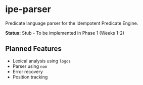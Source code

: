 # ipe-parser

Predicate language parser for the Idempotent Predicate Engine.

**Status:** Stub - To be implemented in Phase 1 (Weeks 1-2)

## Planned Features

- Lexical analysis using `logos`
- Parser using `nom`
- Error recovery
- Position tracking
